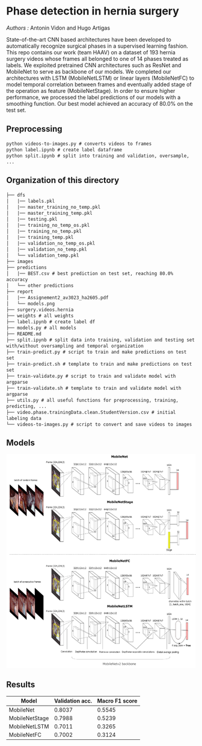 # Phase detection in hernia surgery

*Authors :* Antonin Vidon and Hugo Artigas

State-of-the-art CNN based architectures have
been developed to automatically recognize surgical phases in a
supervised learning fashion. This repo contains our work (team
HAAV) on a dataset of 193 hernia surgery videos whose frames
all belonged to one of 14 phases treated as labels. We exploited pretrained CNN architectures such
as ResNet and MobileNet to serve as backbone of our models.
We completed our architectures with LSTM (MobileNetLSTM)
or linear layers (MobileNetFC) to model temporal correlation
between frames and eventually added stage of the operation as
feature (MobileNetStage). In order to ensure higher performance,
we processed the label predictions of our models with a smoothing
function. Our best model achieved an accuracy of 80.0%
on the test set.

## Preprocessing

```
python videos-to-images.py # converts videos to frames
python label.ipynb # create label dataframe
python split.ipynb # split into training and validation, oversample, ...
```

## Organization of this directory

```./
├── dfs
│   |── labels.pkl
│   |── master_training_no_temp.pkl
│   |── master_training_temp.pkl
│   |── testing.pkl
│   |── training_no_temp_os.pkl
│   |── training_no_temp.pkl
│   |── training_temp.pkl
│   |── validation_no_temp_os.pkl
│   |── validation_no_temp.pkl
│   └── validation_temp.pkl
├── images
├── predictions
│   |── BEST.csv # best prediction on test set, reaching 80.0% accuracy
│   └── other predictions
├── report
│   |── Assignement2_av3023_ha2605.pdf
│   └── models.png
├── surgery.videos.hernia
├── weights # all weights
├── label.ipynb # create label df
├── models.py # all models
├── README.md
├── split.ipynb # split data into training, validation and testing set with/without oversampling and temporal organization
├── train-predict.py # script to train and make predictions on test set
├── train-predict.sh # template to train and make predictions on test set
├── train-validate.py # script to train and validate model with argparse
├── train-validate.sh # template to train and validate model with argparse
├── utils.py # all useful functions for preprocessing, training, predicting, ...
├── video.phase.trainingData.clean.StudentVersion.csv # initial labeling data
└── videos-to-images.py # script to convert and save videos to images
```

## Models

![models](./report/models.png)

## Results

| Model            | Validation acc.      | Macro F1 score      |
| ---------------- | -------------------- | ------------------- |
| MobileNet        | 0.8037               | 0.5545              |
| MobileNetStage   | 0.7988               | 0.5239              |
| MobileNetLSTM    | 0.7011               | 0.3265              |
| MobileNetFC      | 0.7002               | 0.3124              |
